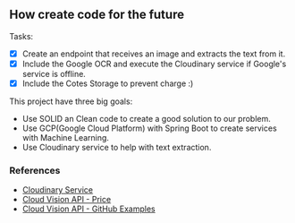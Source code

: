 ## How create code for the future

Tasks: 
- [x] Create an endpoint that receives an image and extracts the text from it.
- [x] Include the Google OCR and execute the Cloudinary service if Google's service is offline.
- [x] Include the Cotes Storage to prevent charge :)

This project have three big goals:

* Use SOLID an Clean code to create a good solution to our problem.
* Use GCP(Google Cloud Platform) with Spring Boot to create services with Machine Learning.
* Use Cloudinary service to help with text extraction.



### References 

* [Cloudinary Service](https://cloudinary.com/invites/lpov9zyyucivvxsnalc5/tax5t3eafznxwitsghjy?t=default)
* [Cloud Vision API - Price](https://cloud.google.com/vision/pricing#prices)
* [Cloud Vision API - GitHub Examples](https://github.com/googleapis/java-vision/)
